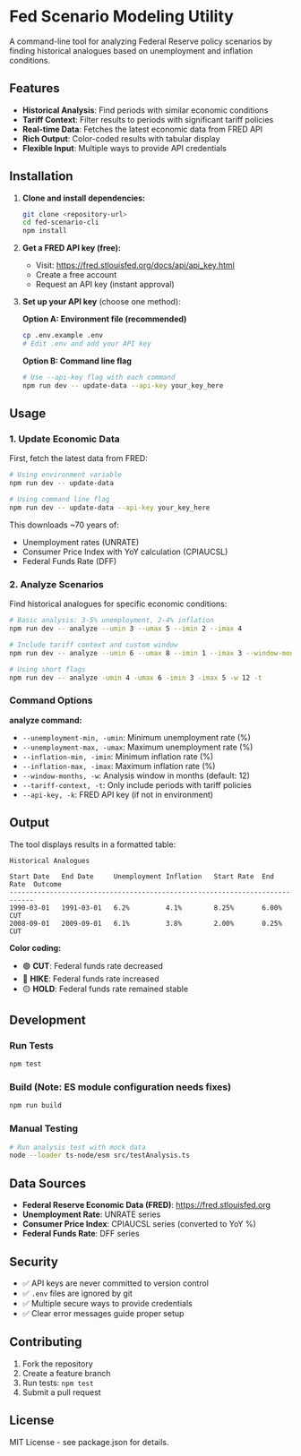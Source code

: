 # Fed Scenario Modeling Utility

A command-line tool for analyzing Federal Reserve policy scenarios by finding historical analogues based on unemployment and inflation conditions.

## Features

- **Historical Analysis**: Find periods with similar economic conditions
- **Tariff Context**: Filter results to periods with significant tariff policies
- **Real-time Data**: Fetches the latest economic data from FRED API
- **Rich Output**: Color-coded results with tabular display
- **Flexible Input**: Multiple ways to provide API credentials

## Installation

1. **Clone and install dependencies:**
   ```bash
   git clone <repository-url>
   cd fed-scenario-cli
   npm install
   ```

2. **Get a FRED API key (free):**
   - Visit: https://fred.stlouisfed.org/docs/api/api_key.html
   - Create a free account
   - Request an API key (instant approval)

3. **Set up your API key** (choose one method):

   **Option A: Environment file (recommended)**
   ```bash
   cp .env.example .env
   # Edit .env and add your API key
   ```

   **Option B: Command line flag**
   ```bash
   # Use --api-key flag with each command
   npm run dev -- update-data --api-key your_key_here
   ```

## Usage

### 1. Update Economic Data

First, fetch the latest data from FRED:

```bash
# Using environment variable
npm run dev -- update-data

# Using command line flag
npm run dev -- update-data --api-key your_key_here
```

This downloads ~70 years of:
- Unemployment rates (UNRATE)
- Consumer Price Index with YoY calculation (CPIAUCSL)
- Federal Funds Rate (DFF)

### 2. Analyze Scenarios

Find historical analogues for specific economic conditions:

```bash
# Basic analysis: 3-5% unemployment, 2-4% inflation
npm run dev -- analyze --umin 3 --umax 5 --imin 2 --imax 4

# Include tariff context and custom window
npm run dev -- analyze --umin 6 --umax 8 --imin 1 --imax 3 --window-months 6 --tariff-context

# Using short flags
npm run dev -- analyze -umin 4 -umax 6 -imin 3 -imax 5 -w 12 -t
```

### Command Options

**analyze command:**
- `--unemployment-min, -umin`: Minimum unemployment rate (%)
- `--unemployment-max, -umax`: Maximum unemployment rate (%)
- `--inflation-min, -imin`: Minimum inflation rate (%)
- `--inflation-max, -imax`: Maximum inflation rate (%)
- `--window-months, -w`: Analysis window in months (default: 12)
- `--tariff-context, -t`: Only include periods with tariff policies
- `--api-key, -k`: FRED API key (if not in environment)

## Output

The tool displays results in a formatted table:

```
Historical Analogues

Start Date   End Date     Unemployment Inflation   Start Rate  End Rate  Outcome
----------------------------------------------------------------------------
1990-03-01   1991-03-01   6.2%         4.1%        8.25%       6.00%     CUT
2008-09-01   2009-09-01   6.1%         3.8%        2.00%       0.25%     CUT
```

**Color coding:**
- 🟢 **CUT**: Federal funds rate decreased
- 🔴 **HIKE**: Federal funds rate increased  
- 🟡 **HOLD**: Federal funds rate remained stable

## Development

### Run Tests
```bash
npm test
```

### Build (Note: ES module configuration needs fixes)
```bash
npm run build
```

### Manual Testing
```bash
# Run analysis test with mock data
node --loader ts-node/esm src/testAnalysis.ts
```

## Data Sources

- **Federal Reserve Economic Data (FRED)**: https://fred.stlouisfed.org
- **Unemployment Rate**: UNRATE series
- **Consumer Price Index**: CPIAUCSL series (converted to YoY %)
- **Federal Funds Rate**: DFF series

## Security

- ✅ API keys are never committed to version control
- ✅ `.env` files are ignored by git
- ✅ Multiple secure ways to provide credentials
- ✅ Clear error messages guide proper setup

## Contributing

1. Fork the repository
2. Create a feature branch
3. Run tests: `npm test`
4. Submit a pull request

## License

MIT License - see package.json for details.